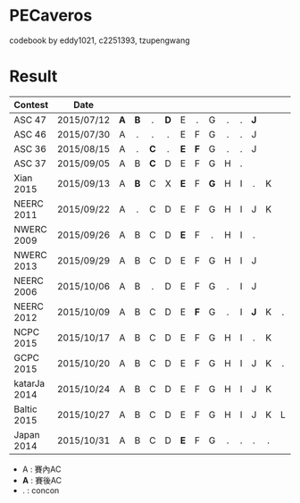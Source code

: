 PECaveros
=========

codebook by eddy1021, c2251393, tzupengwang


# Result

| Contest       | Date          |   |   |   |   |   |   |   |   |   |   |   |   |   |
| ------------- |:-------------:|:-:|:-:|:-:|:-:|:-:|:-:|:-:|:-:|:-:|:-:|:-:|:-:|:-:|
| ASC 47        | 2015/07/12    | **A** | **B** | . | **D** | E | . | G | . | . | **J** |
| ASC 46        | 2015/07/30    | A | . | . | . | E | F | G | . | . | J |
| ASC 36        | 2015/08/15    | A | . | **C** | . | **E** | **F** | G | . | . | J |
| ASC 37        | 2015/09/05    | A | B | **C** | D | E | F | G | H | . |
| Xian 2015     | 2015/09/13    | A | **B** | C | X | **E** | F | **G** | H | I | . | K |
| NEERC 2011    | 2015/09/22    | A | . | C | D | E | F | G | H | I | J | K |
| NWERC 2009    | 2015/09/26    | A | B | C | D | **E** | F | . | H | I | . |
| NWERC 2013    | 2015/09/29    | A | B | C | D | E | F | G | H | I | J |
| NEERC 2006    | 2015/10/06    | A | B | . | D | E | F | G | . | I | J |
| NEERC 2012    | 2015/10/09    | A | B | C | D | E | **F** | G | . | I | **J** | K | . |
| NCPC 2015     | 2015/10/17    | A | B | C | D | E | F | G | H | I | . | K |   |
| GCPC 2015     | 2015/10/20    | A | B | C | D | E | F | G | H | I | J | K | . | M |
| katarJa 2014  | 2015/10/24    | A | B | C | D | E | F | G | H | I | J | K | 
| Baltic 2015   | 2015/10/27    | A | B | C | D | E | F | G | H | I | J | K | L |
| Japan 2014    | 2015/10/31    | A | B | C | D | **E** | F | G | . | . | . | . |  |

- A : 賽內AC  
- **A** : 賽後AC  
- . : concon
